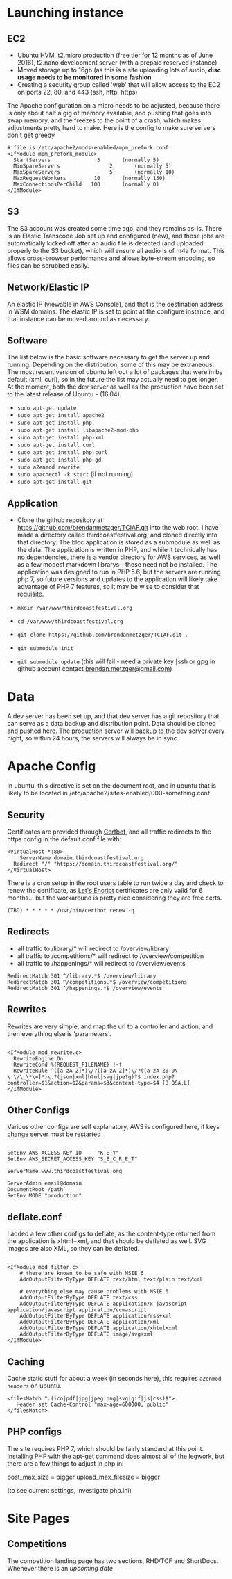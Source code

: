 # Launching instance

## EC2
- Ubuntu HVM, t2.micro production (free tier for 12 months as of June 2016), t2.nano development server (with a prepaid reserved instance)
- Moved storage up to 16gb (as this is a site uploading lots of audio, **disc usage needs to be monitored in some fashion**
- Creating a security group called 'web' that will allow access to the EC2 on ports 22, 80, and 443 (ssh, http, https)

The Apache configuration on a micro needs to be adjusted, because there is only about half a gig of memory available, and pushing that goes into swap memory, and the freezes to the point of a crash, which makes adjustments pretty hard to make. Here is the config to make sure servers don't get greedy

```
# file is /etc/apache2/mods-enabled/mpm_prefork.conf 
<IfModule mpm_prefork_module>
  StartServers               3       (normally 5)
  MinSpareServers		         2       (normally 5)
  MaxSpareServers		         5       (normally 10)
  MaxRequestWorkers	        10       (normally 150)
  MaxConnectionsPerChild   100       (normally 0)
</IfModule>

```

## S3

The S3 account was created some time ago, and they remains as-is. There is an Elastic Transcode Job set up and configured (new), and those jobs are automatically kicked off after an audio file is detected (and uploaded properly to the S3 bucket), which will ensure all audio is of m4a format. This allows cross-browser performance and allows byte-stream encoding, so files can be scrubbed easily.

## Network/Elastic IP
An elastic IP (viewable in AWS Console), and that is the destination address in WSM domains. The elastic IP is set to point at the configure instance, and that instance can be moved around as necessary.

## Software

The list below is the basic software necessary to get the server up and running. Depending on the distribution, some of this may be extraneous. The most recent version of ubuntu left out a lot of packages that were in by default (xml, curl), so in the future the list may actually need to get longer. At the  moment, both the dev server as well as the production have been set to the latest release of Ubuntu - (16.04).


- `sudo apt-get update`
- `sudo apt-get install apache2`
- `sudo apt-get install php`
- `sudo apt-get install libapache2-mod-php`
- `sudo apt-get install php-xml`
- `sudo apt-get install curl`
- `sudo apt-get install php-curl`
- `sudo apt-get install php-gd`
- `sudo a2enmod rewrite`
- `sudo apachectl -k start` (if not running)
- `sudo apt-get install git`


## Application

- Clone the github repository at https://github.com/brendanmetzger/TCIAF.git into the web root. I have made a directory called thirdcoastfestival.org, and cloned directly into that directory. The bloc application is stored as a submodule as well as the data. The application is written in PHP, and while it technically has no dependencies, there is a vendor directory for AWS services, as well as a few modest markdown librarys—these need not be installed. The application was designed to run in PHP 5.6, but the servers are running php 7, so future versions and updates to the application will likely take advantage of PHP 7 features, so it may be wise to consider that requisite.

- `mkdir /var/www/thirdcoastfestival.org`
- `cd /var/www/thirdcoastfestival.org`
- `git clone https://github.com/brendanmetzger/TCIAF.git .`
- `git submodule init`
- `git submodule update` (this will fail - need a private key [ssh or gpg in github account contact brendan.metzger@gmail.com)


# Data

A dev server has been set up, and that dev server has a git repository that can serve as a data backup and distribution point. Data should be cloned and pushed here.
The production server will backup to the dev server every night, so within 24 hours, the servers will always be in sync.

# Apache Config

In ubuntu, this directive is set on the document root, and in ubuntu that is likely to be located in /etc/apache2/sites-enabled/000-something.conf

## Security

Certificates are provided through [Certbot](https://certbot.eff.org/), and all traffic redirects to the https config in the default.conf file with:

```
<VirtualHost *:80>
	ServerName domain.thirdcoastfestival.org
  Redirect "/" "https://domain.thirdcoastfestival.org/"
</VirtualHost>
```

There is a cron setup in the root users table to run twice a day and check to renew the certificate, as [Let's Encript](https://letsencrypt.org/) certificates are only valid for 6 months... but the workaround is pretty nice considering they are free certs.

`(TBD) * * * * * /usr/bin/certbot renew -q`


## Redirects
- all traffic to /library/* will redirect to /overview/library
- all traffic to /competitions/* will redirect to /overview/competition
- all traffic to /happenings/* will redirect to /overview/events

```
RedirectMatch 301 ^/library.*$ /overview/library
RedirectMatch 301 ^/competitions.*$ /overview/competitions
RedirectMatch 301 ^/happenings.*$ /overview/events
```

## Rewrites
Rewrites are very simple, and map the url to a controller and action, and then everything else is 'parameters'.

```

<IfModule mod_rewrite.c>
  RewriteEngine On
  RewriteCond %{REQUEST_FILENAME} !-f
  RewriteRule ^([a-zA-Z]*)\/?([a-zA-Z]*)\/?([a-zA-Z0-9\-\:\/\_\*\=]*)\.?(json|xml|html|svg|jpe?g)?$ index.php?controller=$1&action=$2&params=$3&content-type=$4 [B,QSA,L]
</IfModule>

```

## Other Configs
Various other configs are self explanatory, AWS is configured here, if keys change server must be restarted

```

SetEnv AWS_ACCESS_KEY_ID     "K_E_Y"
SetEnv AWS_SECRET_ACCESS_KEY "S_E_C_R_E_T"

ServerName www.thirdcoastfestival.org

ServerAdmin email@domain
DocumentRoot /path`
SetEnv MODE "production"

```

## deflate.conf

I added a few other configs to deflate, as the content-type returned from the application is xhtml+xml, and that should be deflated as well. SVG images are also XML, so they can be deflated.

```

<IfModule mod_filter.c>
    # these are known to be safe with MSIE 6
    AddOutputFilterByType DEFLATE text/html text/plain text/xml

    # everything else may cause problems with MSIE 6
    AddOutputFilterByType DEFLATE text/css
    AddOutputFilterByType DEFLATE application/x-javascript application/javascript application/ecmascript
    AddOutputFilterByType DEFLATE application/rss+xml
    AddOutputFilterByType DEFLATE application/xml
    AddOutputFilterByType DEFLATE application/xhtml+xml
    AddOutputFilterByType DEFLATE image/svg+xml
</IfModule>

```

## Caching

Cache static stuff for about a week (in seconds here), this requires `a2enmod headers` on ubuntu.

```
<filesMatch ".(ico|pdf|jpg|jpeg|png|svg|gif|js|css)$">
   Header set Cache-Control "max-age=600000, public"
</filesMatch>
```

## PHP configs

The site requires PHP 7, which should be fairly standard at this point. Installing PHP with the apt-get command does almost all of the legwork, but there are a few things to adjust in php.ini

post_max_size = bigger
upload_max_filesize = bigger

(to see current settings, investigate php.ini)



# Site Pages

## Competitions

The competition landing page has two sections, RHD/TCF and ShortDocs. Whenever there is an *upcoming date*
